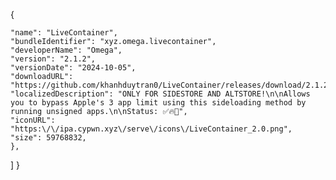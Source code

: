 {

    "name": "LiveContainer",
    "bundleIdentifier": "xyz.omega.livecontainer",
    "developerName": "Omega",
    "version": "2.1.2",
    "versionDate": "2024-10-05",
    "downloadURL": "https://github.com/khanhduytran0/LiveContainer/releases/download/2.1.2/com.kdt.livecontainer_2.1.2.ipa",
    "localizedDescription": "ONLY FOR SIDESTORE AND ALTSTORE!\n\nAllows you to bypass Apple's 3 app limit using this sideloading method by running unsigned apps.\n\nStatus: ✅🔥🌟",
    "iconURL": "https:\/\/ipa.cypwn.xyz\/serve\/icons\/LiveContainer_2.0.png",
    "size": 59768832,
    },
  ]
}
